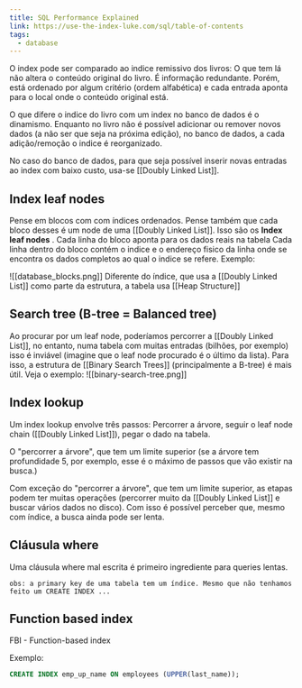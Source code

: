 ```yaml
---
title: SQL Performance Explained
link: https://use-the-index-luke.com/sql/table-of-contents
tags:
  - database
---
```

O index pode ser comparado ao indice remissivo dos livros: O que tem lá não altera o conteúdo original do livro. É informação redundante. Porém, está ordenado por algum critério (ordem alfabética) e cada entrada aponta para o local onde o conteúdo original está.

O que difere o indice do livro com um index no banco de dados é o dinamismo. Enquanto no livro não é possível adicionar ou remover novos dados (a não ser que seja na próxima edição), no banco de dados, a cada adição/remoção o indice é reorganizado.

No caso do banco de dados, para que seja possível inserir novas entradas ao index com baixo custo, usa-se [[Doubly Linked List]].

## Index leaf nodes

Pense em blocos com com índices ordenados. Pense também que cada bloco desses é um node de uma [[Doubly Linked List]]. Isso são os **Index leaf nodes** . Cada linha do bloco aponta para os dados reais na tabela
Cada linha dentro do bloco contém o indice e o endereço fisico da linha onde se encontra os dados completos ao qual o indice se refere.
Exemplo:

![[database_blocks.png]]
Diferente do índice, que usa a [[Doubly Linked List]] como parte da estrutura, a tabela usa [[Heap Structure]]

## Search tree (B-tree = Balanced tree)

Ao procurar por um leaf node, poderíamos percorrer a [[Doubly Linked List]], no entanto, numa tabela com muitas entradas (bilhões, por exemplo) isso é inviável (imagine que o leaf node procurado é o último da lista). Para isso, a estrutura de [[Binary Search Trees]] (principalmente a B-tree) é mais útil. Veja o exemplo:
![[binary-search-tree.png]]

## Index lookup
Um index lookup envolve três passos: Percorrer a árvore, seguir o leaf node chain ([[Doubly Linked List]]), pegar o dado na tabela.

O "percorrer a árvore", que tem um limite superior (se a árvore tem profundidade 5, por exemplo, esse é o máximo de passos que vão existir na busca.)

Com exceção do "percorrer a árvore", que tem um limite superior, as etapas podem ter muitas operações (percorrer muito da [[Doubly Linked List]] e buscar vários dados no disco). Com isso é possível perceber que, mesmo com índice, a busca ainda pode ser lenta.

## Cláusula where

Uma cláusula where mal escrita é  primeiro ingrediente para queries lentas.

```
obs: a primary key de uma tabela tem um índice. Mesmo que não tenhamos feito um CREATE INDEX ...
```


## Function based index
FBI - Function-based index

Exemplo:

```sql
CREATE INDEX emp_up_name ON employees (UPPER(last_name));
```
